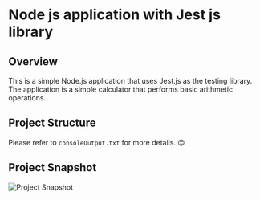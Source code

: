 # Node js application with Jest js library

## Overview
This is a simple Node.js application that uses Jest.js as the testing library. The application is a simple calculator that performs basic arithmetic operations.

## Project Structure

Please refer to `consoleOutput.txt` for more details. 😊

## Project Snapshot
![Project Snapshot](./projectSnapshot.png)
